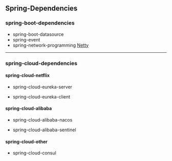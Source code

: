 ## Spring-Dependencies

### spring-boot-dependencies

- spring-boot-datasource
- spring-event
- spring-network-programming
<a href="../spring-boot-denpendencies/spring-network-programming/README.md">Netty</a>
---

### spring-cloud-dependencies
#### spring-cloud-netflix
- spring-cloud-eureka-server

- spring-cloud-eureka-client
#### spring-cloud-alibaba
- spring-cloud-alibaba-nacos

- spring-cloud-alibaba-sentinel
#### spring-cloud-other
- spring-cloud-consul